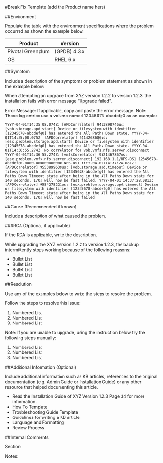 
#Break Fix Template (add the Product name here)

##Environment

Populate the table with the environment specifications where the problem occurred as shown the example below. 

Product | Version
------- | --------
Pivotal Greenplum | (GPDB)	4.3.x
OS | RHEL 6.x
	 
##Symptom

Include a description of the symptoms or problem statement as shown in the example below:

When attempting an upgrade from XYZ version 1.2.2 to version 1.2.3, the installation fails with error message “Upgrade failed”.

Error Message:
If applicable, copy and paste the error message.
Note: These log entries use a volume named 12345678-abcdefg0 as an example:

`YYYY-04-01T14:35:08.074Z: [APDCorrelator] 9413898746us: [vob.storage.apd.start] Device or filesystem with identifier [12345678-abcdefg0] has entered the All Paths Down state.
YYYY-04-01T14:35:08.075Z: [APDCorrelator] 9414268686us: [esx.problem.storage.apd.start] Device or filesystem with identifier [12345678-abcdefg0] has entered the All Paths Down state.
YYYY-04-01T14:36:55.274Z: No correlator for vob.vmfs.nfs.server.disconnect
YYYY-04-01T14:36:55.274Z: [vmfsCorrelator] 9521467867us: [esx.problem.vmfs.nfs.server.disconnect] 192.168.1.1/NFS-DS1 12345678-abcdefg0-0000-000000000000 NFS-DS1
YYYY-04-01T14:37:28.081Z: [APDCorrelator] 9553899639us: [vob.storage.apd.timeout] Device or filesystem with identifier [12345678-abcdefg0] has entered the All Paths Down Timeout state after being in the All Paths Down state for 140 seconds. I/Os will now be fast failed.
YYYY-04-01T14:37:28.081Z: [APDCorrelator] 9554275221us: [esx.problem.storage.apd.timeout] Device or filesystem with identifier [12345678-abcdefg0] has entered the All Paths Down Timeout state after being in the All Paths Down state for 140 seconds. I/Os will now be fast failed` 

##Cause (Recommended if known)

Include a description of what caused the problem.  

###RCA (Optional, if applicable)

If the RCA is applicable, write the description.

While upgrading the XYZ version 1.2.2 to version 1.2.3, the backup intermittently stops working because of the following reasons:

*	Bullet List
*	Bullet List
*	Bullet List
*	Bullet List

##Resolution

Use any of the examples below to write the steps to resolve the problem.

Follow the steps to resolve this issue:

1.	Numbered List
2.	Numbered List
3.	Numbered List

Note: If you are unable to upgrade, using the instruction below try the following steps manually:

1.	Numbered List
2.	Numbered List
3.	Numbered List

##Additional Information (Optional)

Include additional information such as KB articles, references to the original documentation (e.g. Admin Guide or Installation Guide) or any other resource that helped documenting this article. 

*	Read the Installation Guide of XYZ Version 1.2.3 Page 34 for more information.
*	How To Template
*	Troubleshooting Guide Template
*	Guidelines for writing a KB article
*	Language and Formatting
*	Review Process 
 
##Internal Comments

Section:

Notes:

